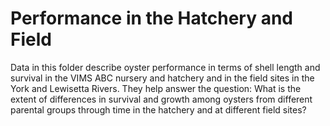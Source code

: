 # Performance in the Hatchery and Field

Data in this folder describe oyster performance in terms of shell length and survival in the VIMS ABC nursery and hatchery and in the field sites in the York and Lewisetta Rivers. They help answer the question: What is the extent of differences in survival and growth among oysters from different parental groups through time in the hatchery and at different field sites?
